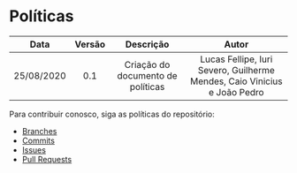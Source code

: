 # Políticas

| Data       | Versão | Descrição            | Autor             |
|:----------:|:------:|:--------------------:|:-----------------:|
| 25/08/2020 | 0.1 | Criação do documento de políticas  | Lucas Fellipe, Iuri Severo, Guilherme Mendes, Caio Vinicius e João Pedro |

Para contribuir conosco, siga as políticas do repositório:
  - [Branches](/docs/Policies/Branches.md)
  - [Commits](/docs/Policies/Commits.md)
  - [Issues](/docs/Policies/Issues.md)
  - [Pull Requests](/docs/Policies/PullRequests.md)
